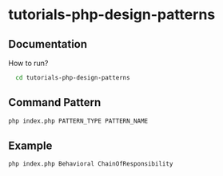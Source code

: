 # tutorials-php-design-patterns

## Documentation

How to run?

```bash
  cd tutorials-php-design-patterns
```

## Command Pattern
```bash
php index.php PATTERN_TYPE PATTERN_NAME
```

## Example

```bash
php index.php Behavioral ChainOfResponsibility
```
